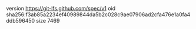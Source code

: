 version https://git-lfs.github.com/spec/v1
oid sha256:f3ab85a2234ef40989844da5b2c028c9ae07906ad2cfa476e1a0fa4ddb596450
size 7469
